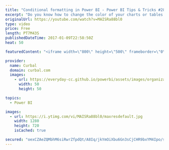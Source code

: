 ```yaml
---
title: "Conditional formatting in Power BI - Power BI Tips & Tricks #28"
excerpt: "Do you know how to change the color of your charts or tables based on a value or measure? In this video I will show you how to do conditional formatting in bar charts and tables.  Link to Power BI file: https://gofile.me/2kEOD/xY8rZftHU   Looking for a download file? Go to our Download Center: https://curbal.com/donwload-center"
originalUrl: https://youtube.com/watch?v=MAISRa88bl0
type: video
price: Free
length: PT7M43S
publishedDateTime: 2017-01-09T22:58:50Z
heat: 50

featuredContent: "<iframe width=\"800\" height=\"500\" frameborder=\"0\" src=\"https://www.youtube.com/embed/MAISRa88bl0\" allow=\"accelerometer; autoplay; encrypted-media; gyroscope; picture-in-picture\" allowfullscreen></iframe>"

provider:
  name: Curbal
  domain: curbal.com
  images:
    - url: https://everyday-cc.github.io/powerbi/assets/images/organizations/curbal.com-50x50.jpg
      width: 50
      height: 50

topics:
  - Power BI

images:
  - url: https://i.ytimg.com/vi/MAISRa88bl0/maxresdefault.jpg
    width: 1280
    height: 720
    isCached: true

secured: "oexCZAeZQMbhM6siRwrZfpdQt/A8Iq/jkYmOiXbu6Gn3sCjCHR9bxYM4Ipo/sv0eq6vNV7J3Lv082D8YWkFXRt9I85/fl5y7vjnz4L42NJVGCabzcUWO9RAQBB4ilNh1Ev0P0ItV1U8PijDWT99iLGyBhGVL0mdvjwiCzfUIV/IOPwS0Yb5RZU+pJ5Er7XX3BB1aD3pK59xKCDcZICHn19UAqg+MFHTwQ3euD1QgLAsCRry1M5m/x5QPjfon0+RrTOtqrbPgLXlIJPFOXYmoy506fxoQbIdZDBAiLJBn9PZs72xLNorrKLzOghpiq4d3Q9HXBcYA1FMcZYfjXAhoaQ3jjzacFlMK0VXLd1TguGiDmu3HdFp7dGKSCkiXPlPNgX2RMF9jLcz9hCvq6rWSrrukN/L629BIKH8L+oM2pRo=;UjWIzQ4Ofgxrk8RD2OLI+A=="
---
```


